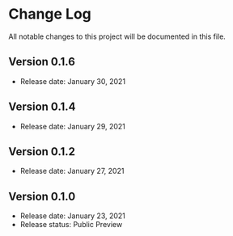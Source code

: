 # Change Log
All notable changes to this project will be documented in this file.

## Version 0.1.6
- Release date: January 30, 2021

## Version 0.1.4
- Release date: January 29, 2021

## Version 0.1.2
- Release date: January 27, 2021

## Version 0.1.0

- Release date: January 23, 2021
- Release status: Public Preview
